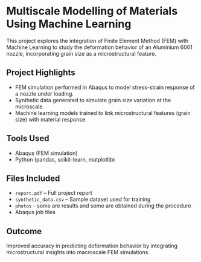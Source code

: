 # Multiscale Modelling of Materials Using Machine Learning

This project explores the integration of Finite Element Method (FEM) with Machine Learning to study the deformation behavior of an Aluminium 6061 nozzle, incorporating grain size as a microstructural feature.

## Project Highlights
- FEM simulation performed in Abaqus to model stress-strain response of a nozzle under loading.
- Synthetic data generated to simulate grain size variation at the microscale.
- Machine learning models trained to link microstructural features (grain size) with material response.

## Tools Used
- Abaqus (FEM simulation)
- Python (pandas, scikit-learn, matplotlib)

## Files Included
- `report.pdf` – Full project report
- `synthetic_data.csv` – Sample dataset used for training
- `photos` - some are results and some are obtained during the procedure
- Abaqus job files

## Outcome
Improved accuracy in predicting deformation behavior by integrating microstructural insights into macroscale FEM simulations.
